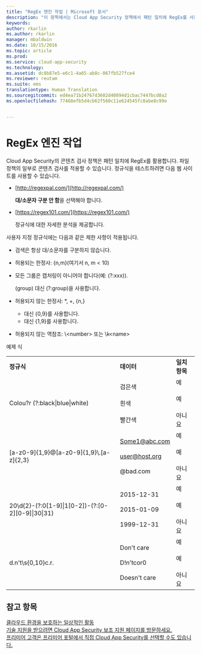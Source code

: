 ```yaml
---
title: "RegEx 엔진 작업 | Microsoft 문서"
description: "이 항목에서는 Cloud App Security 정책에서 패턴 일치에 RegEx를 사용하는 지침을 제공합니다."
keywords: 
author: rkarlin
ms.author: rkarlin
manager: mbaldwin
ms.date: 10/15/2016
ms.topic: article
ms.prod: 
ms.service: cloud-app-security
ms.technology: 
ms.assetid: dc8b87e5-e6c1-4a65-ab8c-067fb527fce4
ms.reviewer: reutam
ms.suite: ems
translationtype: Human Translation
ms.sourcegitcommit: ed4ea71b24767d3602d40894d1cbac7447bcd8a2
ms.openlocfilehash: 77468efb5d4cb62f560c11e624545fc8abe8c99e


---
```


# <a name="working-with-the-regex-engine"></a>RegEx 엔진 작업
 
Cloud App Security의 콘텐츠 검사 정책은 패턴 일치에 RegEx를 활용합니다. 파일 정책의 일부로 콘텐츠 검사를 적용할 수 있습니다. 정규식을 테스트하려면 다음 웹 사이트를 사용할 수 있습니다.  
  
-   [http://regexpal.com/](http://regexpal.com/)  
  
     **대/소문자 구분 안 함**을 선택해야 합니다.  
  
-   [https://regex101.com/](https://regex101.com/)  
  
     정규식에 대한 자세한 분석을 제공합니다.  
  
사용자 지정 정규식에는 다음과 같은 제한 사항이 적용됩니다.  
  
-   검색은 항상 대/소문자를 구분하지 않습니다.  
   
-   허용되는 한정사: {n,m}(여기서 n, m < 10)  
  
-   모든 그룹은 캡처링이 아니어야 합니다(예: (?:xxx)).  
  
     (group) 대신 (?:group)을 사용합니다.  
  
-   허용되지 않는 한정사: *, +, {n,}  
  
     * 대신 {0,9}를 사용합니다.  
  
     + 대신 {1,9}를 사용합니다.  
  
-   허용되지 않는 역참조: \\<number\> 또는 \k\<name>  
  
예제 식  
  
||||  
|-|-|-|  
|**정규식**|**데이터**|**일치 항목**|  
|Colou?r (?:black&#124;blue&#124;white)|검은색<br /><br /> 흰색<br /><br /> 빨간색|예<br /><br /> 예<br /><br /> 아니요|  
|[a-z0-9]{1,9}@[a-z0-9]{1,9}\\.[a-z]{2,3}|Some1@abc.com<br /><br /> user@host.org<br /><br /> @bad.com|예<br /><br /> 예<br /><br /> 아니요|  
|20\d{2}-(?:0[1-9]&#124;1[0-2])-(?:[0-2][0-9]&#124;30&#124;31)|2015-12-31<br /><br /> 2015-01-09<br /><br /> 1999-12-31|예<br /><br /> 예<br /><br /> 아니요|  
|d.n't\s{0,10}c.r.|Don't     care<br /><br /> D!n'tcor0<br /><br /> Doesn't care|예<br /><br /> 예<br /><br /> 아니요|  
 

## <a name="see-also"></a>참고 항목  
[클라우드 환경을 보호하는 일상적인 활동](daily-activities-to-protect-your-cloud-environment.md)   
[기술 지원을 받으려면 Cloud App Security 보조 지원 페이지를 방문하세요.](http://support.microsoft.com/oas/default.aspx?prid=16031)   
[프리미어 고객은 프리미어 포털에서 직접 Cloud App Security를 선택할 수도 있습니다.](https://premier.microsoft.com/)  
  
  


<!--HONumber=Nov16_HO5-->



